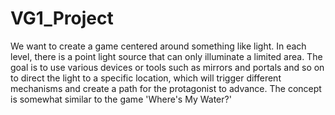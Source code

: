 # VG1_Project
We want to create a game centered around something like light. In each level, there is a point light source that can only illuminate a limited area. The goal is to use various devices or tools such as mirrors and portals and so on to direct the light to a specific location, which will trigger different mechanisms and create a path for the protagonist to advance. The concept is somewhat similar to the game 'Where's My Water?'

